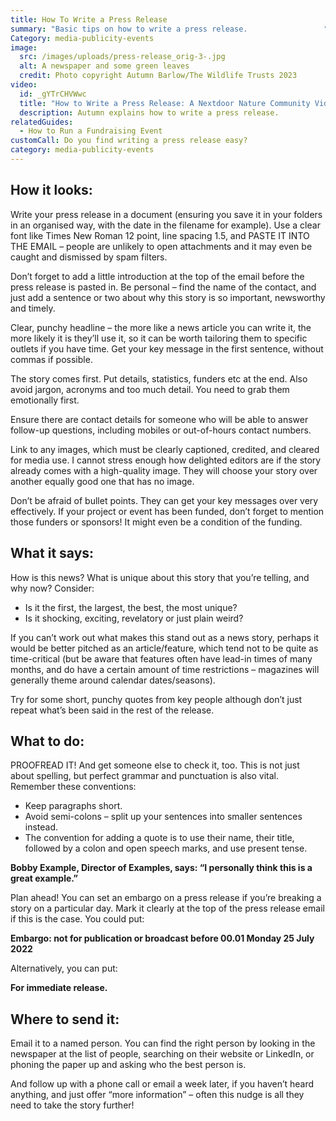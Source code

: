 ```yaml
---
title: How To Write a Press Release
summary: "Basic tips on how to write a press release.                 "
Category: media-publicity-events
image:
  src: /images/uploads/press-release_orig-3-.jpg
  alt: A newspaper and some green leaves
  credit: Photo copyright Autumn Barlow/The Wildlife Trusts 2023
video:
  id: _gYTrCHVWwc
  title: "How to Write a Press Release: A Nextdoor Nature Community Video"
  description: Autumn explains how to write a press release.
relatedGuides:
  - How to Run a Fundraising Event
customCall: Do you find writing a press release easy?
category: media-publicity-events
---
```


## How it looks:

Write your press release in a document (ensuring you save it in your folders in an organised way, with the date in the filename for example). Use a clear font like Times New Roman 12 point, line spacing 1.5, and PASTE IT INTO THE EMAIL – people are unlikely to open attachments and it may even be caught and dismissed by spam filters.


Don’t forget to add a little introduction at the top of the email before the press release is pasted in. Be personal – find the name of the contact, and just add a sentence or two about why this story is so important, newsworthy and timely.


Clear, punchy headline – the more like a news article you can write it, the more likely it is they’ll use it, so it can be worth tailoring them to specific outlets if you have time. Get your key message in the first sentence, without commas if possible.


The story comes first. Put details, statistics, funders etc at the end. Also avoid jargon, acronyms and too much detail. You need to grab them emotionally first.


Ensure there are contact details for someone who will be able to answer follow-up questions, including mobiles or out-of-hours contact numbers.


Link to any images, which must be clearly captioned, credited, and cleared for media use. I cannot stress enough how delighted editors are if the story already comes with a high-quality image. They will choose your story over another equally good one that has no image.


Don’t be afraid of bullet points. They can get your key messages over very effectively.
If your project or event has been funded, don’t forget to mention those funders or sponsors! It might even be a condition of the funding.



## What it says:

How is this news? What is unique about this story that you’re telling, and why now? Consider:
* Is it the first, the largest, the best, the most unique?
* Is it shocking, exciting, revelatory or just plain weird?

If you can’t work out what makes this stand out as a news story, perhaps it would be better pitched as an article/feature, which tend not to be quite as time-critical (but be aware that features often have lead-in times of many months, and do have a certain amount of time restrictions – magazines will generally theme around calendar dates/seasons).


Try for some short, punchy quotes from key people although don’t just repeat what’s been said in the rest of the release.

## What to do:

PROOFREAD IT! And get someone else to check it, too. This is not just about spelling, but perfect grammar and punctuation is also vital. Remember these conventions:

* Keep paragraphs short.
* Avoid semi-colons – split up your sentences into smaller sentences instead.
* The convention for adding a quote is to use their name, their title, followed by a colon and open speech marks, and use present tense.

**Bobby Example, Director of Examples, says: “I personally think this is a great example.”**

Plan ahead! You can set an embargo on a press release if you’re breaking a story on a particular day. Mark it clearly at the top of the press release email if this is the case. You could put:

**Embargo: not for publication or broadcast before 00.01 Monday 25 July 2022**

Alternatively, you can put:

**For immediate release.**

## Where to send it:

Email it to a named person. You can find the right person by looking in the newspaper at the list of people, searching on their website or LinkedIn, or phoning the paper up and asking who the best person is.


And follow up with a phone call or email a week later, if you haven’t heard anything, and just offer “more information” – often this nudge is all they need to take the story further!
